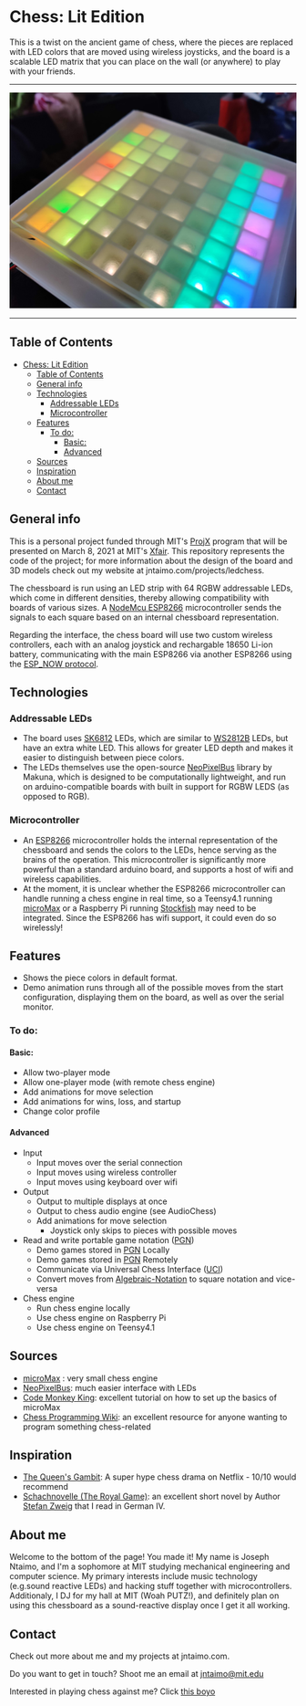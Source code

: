 # Chess: Lit Edition
This is a twist on the ancient game of chess, where the pieces are replaced with LED colors that are moved using wireless joysticks, and the board is a scalable LED matrix that you can place on the wall (or anywhere) to play with your friends.
___
![Board](/img/board.jpg)
___
## Table of Contents
- [Chess: Lit Edition](#chess-lit-edition)
  - [Table of Contents](#table-of-contents)
  - [General info](#general-info)
  - [Technologies](#technologies)
    - [Addressable LEDs](#addressable-leds)
    - [Microcontroller](#microcontroller)
  - [Features](#features)
    - [To do:](#to-do)
      - [Basic:](#basic)
      - [Advanced](#advanced)
  - [Sources](#sources)
  - [Inspiration](#inspiration)
  - [About me](#about-me)
  - [Contact](#contact)

## General info
  This is a personal project funded through MIT's [ProjX] program that will be presented on March 8, 2021 at MIT's [Xfair]. This repository represents the code of the project; for more information about the design of the board and 3D models check out my website at jntaimo.com/projects/ledchess.

  The chessboard is run using an LED strip with 64 RGBW addressable LEDs, which come in different densities, thereby allowing compatibility with boards of various sizes. A [NodeMcu ESP8266][ESP8266] microcontroller sends the signals to each square based on an internal chessboard representation.
  
  Regarding the interface, the chess board will use two custom wireless controllers, each with an analog joystick and rechargable 18650 Li-ion battery, communicating with the main ESP8266 via another ESP8266 using the [ESP_NOW protocol][ESP-NOW].
  
## Technologies
  ### Addressable LEDs
  * The board uses [SK6812] LEDs, which are similar to [WS2812B] LEDs, but have an extra white LED. This allows for greater LED depth and makes it easier to distinguish between piece colors.
  * The LEDs themselves use the open-source [NeoPixelBus] library by Makuna, which is designed to be computationally lightweight, and run on arduino-compatible boards with built in support for RGBW LEDS (as opposed to RGB). 
  
  ### Microcontroller
  * An [ESP8266] microcontroller holds the internal representation of the chessboard and sends the colors to the LEDs, hence serving as the brains of the operation. This microcontroller is significantly more powerful than a standard arduino board, and supports a host of wifi and wireless capabilities.
  * At the moment, it is unclear whether the ESP8266 microcontroller can handle running a chess engine in real time, so a Teensy4.1 running [microMax] or a Raspberry Pi running [Stockfish] may need to be integrated. Since the ESP8266 has wifi support, it could even do so wirelessly!
  
## Features
* Shows the piece colors in default format.
* Demo animation runs through all of the possible moves from the start configuration, displaying them on the board, as well as over the serial monitor.
### To do:
#### Basic:
* Allow two-player mode
* Allow one-player mode (with remote chess engine)
* Add animations for move selection
* Add animations for wins, loss, and startup
* Change color profile
#### Advanced
* Input
  * Input moves over the serial connection
  * Input moves using wireless controller
  * Input moves using keyboard over wifi
* Output
  * Output to multiple displays at once
  * Output to chess audio engine (see AudioChess)
  * Add animations for move selection
    * Joystick only skips to pieces with possible moves
* Read and write portable game notation ([PGN])
  * Demo games stored in [PGN] Locally
  * Demo games stored in [PGN] Remotely
  * Communicate via Universal Chess Interface ([UCI])
  * Convert moves from [Algebraic-Notation] to square notation and vice-versa 
* Chess engine
  * Run chess engine locally
  * Use chess engine on Raspberry Pi
  * Use chess engine on Teensy4.1
  
## Sources
* [microMax] : very small chess engine
* [NeoPixelBus]: much easier interface with LEDs
* [Code Monkey King]: excellent tutorial on how to set up the basics of microMax
* [Chess Programming Wiki]: an excellent resource for anyone wanting to program something chess-related

## Inspiration
* [The Queen's Gambit]: A super hype chess drama on Netflix - 10/10 would recommend
* [Schachnovelle (The Royal Game)][Schachnovelle]: an excellent short novel by Author [Stefan Zweig] that I read in German IV.

## About me

Welcome to the bottom of the page! You made it! My name is Joseph Ntaimo, and I'm a sophomore at MIT studying mechanical engineering and computer science. My primary interests include music technology (e.g.sound reactive LEDs) and hacking stuff together with microcontrollers. Additionaly, I DJ for my hall at MIT (Woah PUTZ!), and definitely plan on using this chessboard as a sound-reactive display once I get it all working.

## Contact
Check out more about me and my projects at jntaimo.com.

Do you want to get in touch? Shoot me an email at jntaimo@mit.edu

Interested in playing chess against me? Click [this boyo](https://chess.com/play/shazamthechosen)

[Projx]:https://projx.mit.edu/
[Xfair]:http://xfair.io/
[NeoPixelBus]: https://github.com/Makuna/NeoPixelBus
[microMax]:https://home.hccnet.nl/h.g.muller/max-src2.html
[Stockfish]:https://stockfishchess.org/
[ESP-NOW]:https://randomnerdtutorials.com/esp-now-esp8266-nodemcu-arduino-ide/
[ESP8266]:https://www.make-it.ca/nodemcu-arduino/nodemcu-details-specifications/
[PGN]:https://en.wikipedia.org/wiki/Portable_Game_Notation
[Algebraic-Notation]:https://en.wikipedia.org/wiki/Algebraic_notation_(chess)
[UCI]:https://en.wikipedia.org/wiki/Universal_Chess_Interface
[SK6812]:https://cdn-shop.adafruit.com/product-files/1138/SK6812+LED+datasheet+.pdf
[WS2812B]:https://cdn-shop.adafruit.com/datasheets/WS2812B.pdf
[AudioChess]:https://github.com/jntaimo/audiochess
[Code Monkey King]:https://www.youtube.com/watch?v=M7Hw-f-uUlc&feature=youtu.be
[The Queen's Gambit]:https://en.wikipedia.org/wiki/The_Queen%27s_Gambit_(miniseries)
[Schachnovelle]: https://en.wikipedia.org/wiki/The_Royal_Game
[Stefan Zweig]:https://en.wikipedia.org/wiki/Stefan_Zweig
[Chess Programming Wiki]:https://www.chessprogramming.org/
